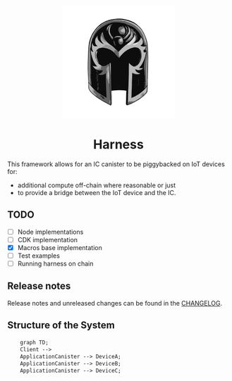 <div align="center">
	<img width="256" src="assets/magneto-bw.svg" alt="Harness logo">

# Harness

</div>

This framework allows for an IC canister to be piggybacked on IoT devices for:

- additional compute off-chain where reasonable or just
- to provide a bridge between the IoT device and the IC.

## TODO

- [ ] Node implementations
- [ ] CDK implementation
- [x] Macros base implementation
- [ ] Test examples
- [ ] Running harness on chain

## Release notes

Release notes and unreleased changes can be found in the [CHANGELOG](./CHANGELOG.md).

## Structure of the System

```mermaid
    graph TD;
    Client --> 
    ApplicationCanister --> DeviceA;
    ApplicationCanister --> DeviceB;
    ApplicationCanister --> DeviceC;
```
